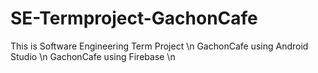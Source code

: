 # SE-Termproject-GachonCafe
This is Software Engineering Term Project \n
GachonCafe using Android Studio \n
GachonCafe using Firebase \n
